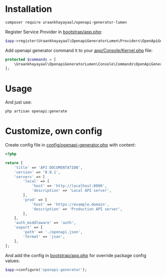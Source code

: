 # Installation

```bash
composer require uraankhayayaal/openapi-generator-lumen
```

Register Service Provider in [bootstrap/app.php](bootstrap/app.php):
```php
$app->register(Uraankhayayaal\OpenapiGeneratorLumen\Providers\OpenApiGeneratorProvider::class);
```

Add openapi generator command it to your [app/Console/Kernel.php](app/Console/Kernel.php) file:
```php
protected $commands = [
    \Uraankhayayaal\OpenapiGeneratorLumen\Console\Commands\OpenApiGeneratorCommand::class,
];
```

# Usage

And just use:
```bash
php artisan openapi:generate
```

# Customize, own config

Create config file in [config/openapi-generator.php](config/openapi-generator.php) with content:
```php
<?php

return [
    'title' => 'API DOCUMENTATION',
    'version' => '0.0.1',
    'servers' => [
        'local' => [
            'host' => 'http://localhost:8000',
            'description' => 'Local API server',
        ],
        'prod' => [
            'host' => 'https://example.domain',
            'description' => 'Production API server',
        ],
    ],
    'auth_middleware' => 'auth',
    'export' => [
        'path' => './openapi.json',
        'format' => 'json',
    ],
];
```

And add the config in [bootstrap/app.php](bootstrap/app.php) for override package config values:
```php
$app->configure('openapi-generator');
```
